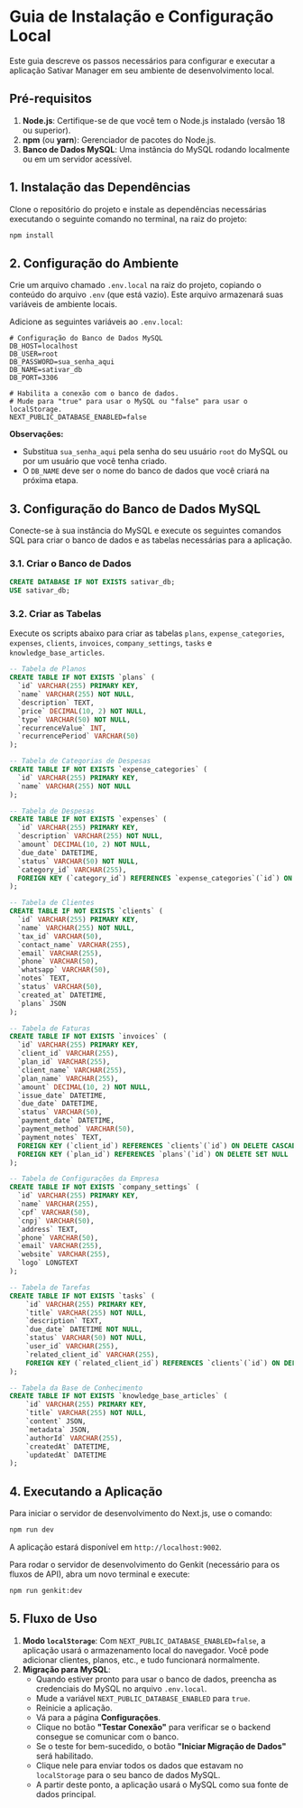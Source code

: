 
# Guia de Instalação e Configuração Local

Este guia descreve os passos necessários para configurar e executar a aplicação Sativar Manager em seu ambiente de desenvolvimento local.

## Pré-requisitos

1.  **Node.js**: Certifique-se de que você tem o Node.js instalado (versão 18 ou superior).
2.  **npm** (ou **yarn**): Gerenciador de pacotes do Node.js.
3.  **Banco de Dados MySQL**: Uma instância do MySQL rodando localmente ou em um servidor acessível.

## 1. Instalação das Dependências

Clone o repositório do projeto e instale as dependências necessárias executando o seguinte comando no terminal, na raiz do projeto:

```bash
npm install
```

## 2. Configuração do Ambiente

Crie um arquivo chamado `.env.local` na raiz do projeto, copiando o conteúdo do arquivo `.env` (que está vazio). Este arquivo armazenará suas variáveis de ambiente locais.

Adicione as seguintes variáveis ao `.env.local`:

```env
# Configuração do Banco de Dados MySQL
DB_HOST=localhost
DB_USER=root
DB_PASSWORD=sua_senha_aqui
DB_NAME=sativar_db
DB_PORT=3306

# Habilita a conexão com o banco de dados.
# Mude para "true" para usar o MySQL ou "false" para usar o localStorage.
NEXT_PUBLIC_DATABASE_ENABLED=false
```

**Observações:**
*   Substitua `sua_senha_aqui` pela senha do seu usuário `root` do MySQL ou por um usuário que você tenha criado.
*   O `DB_NAME` deve ser o nome do banco de dados que você criará na próxima etapa.

## 3. Configuração do Banco de Dados MySQL

Conecte-se à sua instância do MySQL e execute os seguintes comandos SQL para criar o banco de dados e as tabelas necessárias para a aplicação.

### 3.1. Criar o Banco de Dados

```sql
CREATE DATABASE IF NOT EXISTS sativar_db;
USE sativar_db;
```

### 3.2. Criar as Tabelas

Execute os scripts abaixo para criar as tabelas `plans`, `expense_categories`, `expenses`, `clients`, `invoices`, `company_settings`, `tasks` e `knowledge_base_articles`.

```sql
-- Tabela de Planos
CREATE TABLE IF NOT EXISTS `plans` (
  `id` VARCHAR(255) PRIMARY KEY,
  `name` VARCHAR(255) NOT NULL,
  `description` TEXT,
  `price` DECIMAL(10, 2) NOT NULL,
  `type` VARCHAR(50) NOT NULL,
  `recurrenceValue` INT,
  `recurrencePeriod` VARCHAR(50)
);

-- Tabela de Categorias de Despesas
CREATE TABLE IF NOT EXISTS `expense_categories` (
  `id` VARCHAR(255) PRIMARY KEY,
  `name` VARCHAR(255) NOT NULL
);

-- Tabela de Despesas
CREATE TABLE IF NOT EXISTS `expenses` (
  `id` VARCHAR(255) PRIMARY KEY,
  `description` VARCHAR(255) NOT NULL,
  `amount` DECIMAL(10, 2) NOT NULL,
  `due_date` DATETIME,
  `status` VARCHAR(50) NOT NULL,
  `category_id` VARCHAR(255),
  FOREIGN KEY (`category_id`) REFERENCES `expense_categories`(`id`) ON DELETE SET NULL
);

-- Tabela de Clientes
CREATE TABLE IF NOT EXISTS `clients` (
  `id` VARCHAR(255) PRIMARY KEY,
  `name` VARCHAR(255) NOT NULL,
  `tax_id` VARCHAR(50),
  `contact_name` VARCHAR(255),
  `email` VARCHAR(255),
  `phone` VARCHAR(50),
  `whatsapp` VARCHAR(50),
  `notes` TEXT,
  `status` VARCHAR(50),
  `created_at` DATETIME,
  `plans` JSON
);

-- Tabela de Faturas
CREATE TABLE IF NOT EXISTS `invoices` (
  `id` VARCHAR(255) PRIMARY KEY,
  `client_id` VARCHAR(255),
  `plan_id` VARCHAR(255),
  `client_name` VARCHAR(255),
  `plan_name` VARCHAR(255),
  `amount` DECIMAL(10, 2) NOT NULL,
  `issue_date` DATETIME,
  `due_date` DATETIME,
  `status` VARCHAR(50),
  `payment_date` DATETIME,
  `payment_method` VARCHAR(50),
  `payment_notes` TEXT,
  FOREIGN KEY (`client_id`) REFERENCES `clients`(`id`) ON DELETE CASCADE,
  FOREIGN KEY (`plan_id`) REFERENCES `plans`(`id`) ON DELETE SET NULL
);

-- Tabela de Configurações da Empresa
CREATE TABLE IF NOT EXISTS `company_settings` (
  `id` VARCHAR(255) PRIMARY KEY,
  `name` VARCHAR(255),
  `cpf` VARCHAR(50),
  `cnpj` VARCHAR(50),
  `address` TEXT,
  `phone` VARCHAR(50),
  `email` VARCHAR(255),
  `website` VARCHAR(255),
  `logo` LONGTEXT
);

-- Tabela de Tarefas
CREATE TABLE IF NOT EXISTS `tasks` (
    `id` VARCHAR(255) PRIMARY KEY,
    `title` VARCHAR(255) NOT NULL,
    `description` TEXT,
    `due_date` DATETIME NOT NULL,
    `status` VARCHAR(50) NOT NULL,
    `user_id` VARCHAR(255),
    `related_client_id` VARCHAR(255),
    FOREIGN KEY (`related_client_id`) REFERENCES `clients`(`id`) ON DELETE SET NULL
);

-- Tabela da Base de Conhecimento
CREATE TABLE IF NOT EXISTS `knowledge_base_articles` (
    `id` VARCHAR(255) PRIMARY KEY,
    `title` VARCHAR(255) NOT NULL,
    `content` JSON,
    `metadata` JSON,
    `authorId` VARCHAR(255),
    `createdAt` DATETIME,
    `updatedAt` DATETIME
);
```

## 4. Executando a Aplicação

Para iniciar o servidor de desenvolvimento do Next.js, use o comando:

```bash
npm run dev
```

A aplicação estará disponível em `http://localhost:9002`.

Para rodar o servidor de desenvolvimento do Genkit (necessário para os fluxos de API), abra um novo terminal e execute:

```bash
npm run genkit:dev
```

## 5. Fluxo de Uso

1.  **Modo `localStorage`**: Com `NEXT_PUBLIC_DATABASE_ENABLED=false`, a aplicação usará o armazenamento local do navegador. Você pode adicionar clientes, planos, etc., e tudo funcionará normalmente.
2.  **Migração para MySQL**:
    *   Quando estiver pronto para usar o banco de dados, preencha as credenciais do MySQL no arquivo `.env.local`.
    *   Mude a variável `NEXT_PUBLIC_DATABASE_ENABLED` para `true`.
    *   Reinicie a aplicação.
    *   Vá para a página **Configurações**.
    *   Clique no botão **"Testar Conexão"** para verificar se o backend consegue se comunicar com o banco.
    *   Se o teste for bem-sucedido, o botão **"Iniciar Migração de Dados"** será habilitado.
    *   Clique nele para enviar todos os dados que estavam no `localStorage` para o seu banco de dados MySQL.
    *   A partir deste ponto, a aplicação usará o MySQL como sua fonte de dados principal.
